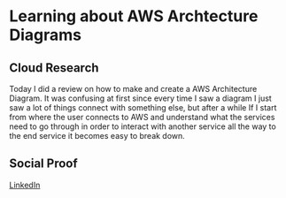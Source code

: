 # Learning about AWS Archtecture Diagrams

## Cloud Research

Today I did a review on how to make and create a AWS Architecture
Diagram. It was confusing at first since every time I saw a diagram I just saw a lot of things connect with something else, but after a while If I start from where the user connects to AWS and understand what the services need to go through in order to interact with another service all the way to the end service it becomes easy to break down.

## Social Proof

[LinkedIn](https://www.linkedin.com/posts/rockyle98_100daysofcloud-aws-learning-activity-6819464321706336256-95sp)
